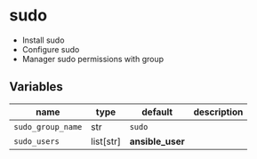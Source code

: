 # sudo

- Install sudo
- Configure sudo
- Manager sudo permissions with group

## Variables

| name              | type      | default          | description |
| ---               | ---       | ---              | ---         |
| `sudo_group_name` | str       | `sudo`           |             |
| `sudo_users`      | list[str] | **ansible_user** |             |
